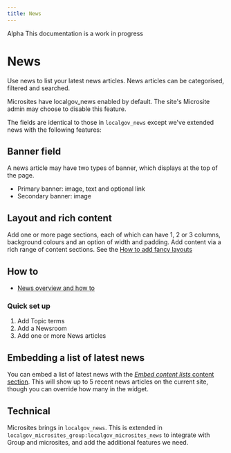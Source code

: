 ```yaml
---
title: News
---
```


<div class="alpha"><span>Alpha</span> This documentation is a work in progress</div>

# News

Use news to list your latest news articles. News articles can be categorised, filtered and searched. 

Microsites have localgov_news enabled by default. The site's Microsite admin may choose to disable this feature. 

<!--@todo add images -->

The fields are identical to those in `localgov_news` except we've extended news with the following features:

## Banner field

A news article may have two types of banner, which displays at the top of the page. 

- Primary banner: image, text and optional link
- Secondary banner: image

## Layout and rich content

Add one or more page sections, each of which can have 1, 2 or 3 columns, background colours and an option of width and padding. Add content via a rich range of content sections. See the [How to add fancy layouts](../how-to/fancy-layouts.md)


## How to
- [News overview and how to](/content/features/news.html)

### Quick set up
1. Add Topic terms
2. Add a Newsroom
3. Add one or more News articles

## Embedding a list of latest news

You can embed a list of latest news with the [*Embed content lists* content section](/microsites/how-to/fancy-layouts.md). This will show up to 5 recent news articles on the current site, though you can override how many in the widget.

## Technical
Microsites brings in `localgov_news`. This is extended in `localgov_microsites_group:localgov_microsites_news` to integrate with Group and microsites, and add the additional features we need. 
